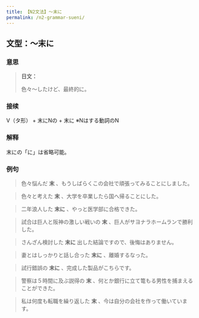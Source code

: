 ```yaml
---
title: 【N2文法】〜末に
permalink: /n2-grammar-sueni/
---
```


## 文型：〜末に

### 意思

> **日文：**
> 
> 色々〜したけど、最終的に。


### 接续

V（タ形） + 末にNの + 末に ※Nはする動詞のN

### 解释

末にの「に」は省略可能。

### 例句

> 色々悩んだ **末** 、もうしばらくこの会社で頑張ってみることにしました。

> 色々と考えた **末** 、大学を卒業したら国へ帰ることにした。

> 二年浪人した **末に** 、やっと医学部に合格できた。

> 試合は巨人と阪神の激しい戦いの **末** 、巨人がサヨナラホームランで勝利した。

> さんざん検討した **末に** 出した結論ですので、後悔はありません。

> 妻とはしっかりと話し合った **末に** 、離婚するなった。

> 試行錯誤の **末に** 、完成した製品がこちらです。

> 警察は５時間に及ぶ説得の **末** 、何とか銀行に立て篭もる男性を捕まえることができた。

> 私は何度も転職を繰り返した **末** 、今は自分の会社を作って働いています。

